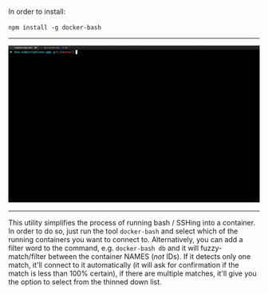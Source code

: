 In order to install:

`npm install -g docker-bash`

***

![](https://raw.githubusercontent.com/Copperdust/docker-bash/master/example.gif)

***

This utility simplifies the process of running bash / SSHing into a container. In order to do so, just run the tool `docker-bash` and select which of the running containers you want to connect to. Alternatively, you can add a filter word to the command, e.g. `docker-bash db` and it will fuzzy-match/filter between the container NAMES (_not_ IDs). If it detects only one match, it'll connect to it automatically (it will ask for confirmation if the match is less than 100% certain), if there are multiple matches, it'll give you the option to select from the thinned down list.
